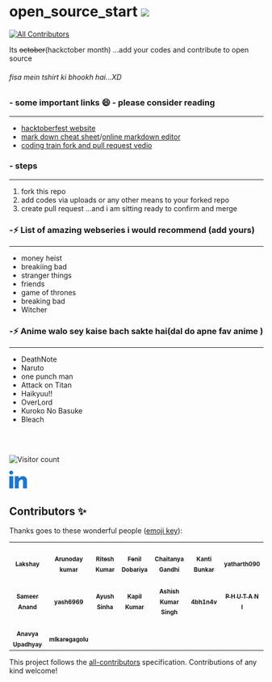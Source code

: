 # open_source_start <img src="https://media.giphy.com/media/dxn6fRlTIShoeBr69N/giphy.gif" width="30">
<!-- ALL-CONTRIBUTORS-BADGE:START - Do not remove or modify this section -->
[![All Contributors](https://img.shields.io/badge/all_contributors-16-orange.svg?style=flat-square)](#contributors)
<!-- ALL-CONTRIBUTORS-BADGE:END -->
Its ~~october~~(hackctober month) ...add your codes and contribute to open source 

###### *fisa mein tshirt ki bhookh hai...XD*

### - some important links 😄 - please consider reading
---
- [hacktoberfest website](https://hacktoberfest.digitalocean.com/)
- [mark down cheat sheet](https://www.markdownguide.org/cheat-sheet/)/[online markdown editor](https://dillinger.io/)
- [coding train fork and pull request vedio](https://www.youtube.com/watch?v=_NrSWLQsDL4&ab_channel=TheCodingTrain)


### - steps
---
1. fork this repo
2. add codes via uploads or any other means to your forked repo
3. create pull request ...and i am sitting ready to confirm and merge

### -⚡ List of amazing webseries i would recommend (add yours)
---
- money heist
- breakiing bad
- stranger things
- friends
- game of thrones 
- breaking bad
- Witcher
### -⚡ Anime walo sey kaise bach sakte hai(dal do apne fav anime )
---
- DeathNote
- Naruto
- one punch man
- Attack on Titan
- Haikyuu!!
- OverLord
- Kuroko No Basuke 
- Bleach


<br/>
<br/>


![Visitor count](https://visitor-badge.laobi.icu/badge?page_id=nirala69.open_source_start)


    
<p align="center">
    
   <a href="https://www.linkedin.com/in/arunoday-kumar-3a2b37193" alt="Linkedin"><img width="35px" src="linkedin.png"></a>
    
</p>



## Contributors ✨

Thanks goes to these wonderful people ([emoji key](https://allcontributors.org/docs/en/emoji-key)):

<!-- ALL-CONTRIBUTORS-LIST:START - Do not remove or modify this section -->
<!-- prettier-ignore-start -->
<!-- markdownlint-disable -->
<table>
  <tr>
    <td align="center"><a href="https://lakshaybaweja.netlify.app/"><img src="https://avatars.githubusercontent.com/u/44081281?v=4" width="100px;" alt=""/><br /><sub><b>Lakshay</b></sub></a></td>
    <td align="center"><a href="https://github.com/nirala96"><img src="https://avatars.githubusercontent.com/u/56160052?v=4" width="100px;" alt=""/><br /><sub><b>Arunoday kumar</b></sub></a></td>
    <td align="center"><a href="https://github.com/Slowgeek"><img src="https://avatars.githubusercontent.com/u/64855593?v=4" width="100px;" alt=""/><br /><sub><b>Ritesh Kumar</b></sub></a></td>
    <td align="center"><a href="https://github.com/ifenil"><img src="https://avatars.githubusercontent.com/u/70626264?v=4" width="100px;" alt=""/><br /><sub><b>Fenil Dobariya</b></sub></a></td>
    <td align="center"><a href="https://github.com/chaitanyagandhi"><img src="https://avatars.githubusercontent.com/u/60167156?v=4" width="100px;" alt=""/><br /><sub><b>Chaitanya Gandhi</b></sub></a></td>
    <td align="center"><a href="https://github.com/kantibunkar"><img src="https://avatars.githubusercontent.com/u/73030996?v=4" width="100px;" alt=""/><br /><sub><b>Kanti Bunkar</b></sub></a></td>
    <td align="center"><a href="https://github.com/yatharth090"><img src="https://avatars.githubusercontent.com/u/54454145?v=4" width="100px;" alt=""/><br /><sub><b>yatharth090</b></sub></a></td>
  </tr>
  <tr>
    <td align="center"><a href="https://github.com/sameeranand12"><img src="https://avatars.githubusercontent.com/u/56514538?v=4" width="100px;" alt=""/><br /><sub><b>Sameer Anand</b></sub></a></td>
    <td align="center"><a href="https://github.com/yash6969"><img src="https://avatars.githubusercontent.com/u/56515264?v=4" width="100px;" alt=""/><br /><sub><b>yash6969</b></sub></a></td>
    <td align="center"><a href="https://www.instagram.com/picturehaha_/?hl=en"><img src="https://avatars.githubusercontent.com/u/54765074?v=4" width="100px;" alt=""/><br /><sub><b>Ayush Sinha</b></sub></a></td>
    <td align="center"><a href="https://github.com/kapilkumar2001"><img src="https://avatars.githubusercontent.com/u/56160115?v=4" width="100px;" alt=""/><br /><sub><b>Kapil Kumar</b></sub></a></td>
    <td align="center"><a href="https://github.com/AshishSingh2001"><img src="https://avatars.githubusercontent.com/u/51014196?v=4" width="100px;" alt=""/><br /><sub><b>Ashish Kumar Singh</b></sub></a></td>
    <td align="center"><a href="https://github.com/4bh1n4v"><img src="https://avatars.githubusercontent.com/u/54211410?v=4" width="100px;" alt=""/><br /><sub><b>4bh1n4v</b></sub></a></td>
    <td align="center"><a href="https://github.com/PHUTANI"><img src="https://avatars.githubusercontent.com/u/67304438?v=4" width="100px;" alt=""/><br /><sub><b>P H U T A N I</b></sub></a></td>
  </tr>
  <tr>
    <td align="center"><a href="https://github.com/anavyaupadhyay"><img src="https://avatars.githubusercontent.com/u/56159215?v=4" width="100px;" alt=""/><br /><sub><b>Anavya Upadhyay</b></sub></a></td>
    <td align="center"><a href="https://github.com/mlkaregagolu"><img src="https://avatars.githubusercontent.com/u/72184826?v=4" width="100px;" alt=""/><br /><sub><b>mlkaregagolu</b></sub></a></td>
  </tr>
</table>

<!-- markdownlint-restore -->
<!-- prettier-ignore-end -->

<!-- ALL-CONTRIBUTORS-LIST:END -->

This project follows the [all-contributors](https://github.com/all-contributors/all-contributors) specification. Contributions of any kind welcome!